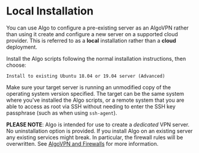 # Local Installation

You can use Algo to configure a pre-existing server as an AlgoVPN rather than using it create and configure a new server on a supported cloud provider. This is referred to as a **local** installation rather than a **cloud** deployment.

Install the Algo scripts following the normal installation instructions, then choose:
```
Install to existing Ubuntu 18.04 or 19.04 server (Advanced)
```
Make sure your target server is running an unmodified copy of the operating system version specified. The target can be the same system where you've installed the Algo scripts, or a remote system that you are able to access as root via SSH without needing to enter the SSH key passphrase (such as when using `ssh-agent`).

**PLEASE NOTE**: Algo is intended for use to create a _dedicated_ VPN server. No uninstallation option is provided. If you install Algo on an existing server any existing services might break. In particular, the firewall rules will be overwritten. See [AlgoVPN and Firewalls](/docs/firewalls.md) for more information.
